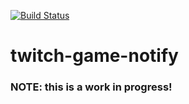 [![Build Status](https://travis-ci.com/mwiens91/twitch-game-notify.svg?branch=master)](https://travis-ci.com/mwiens91/twitch-game-notify)

# twitch-game-notify

### NOTE: this is a work in progress!
